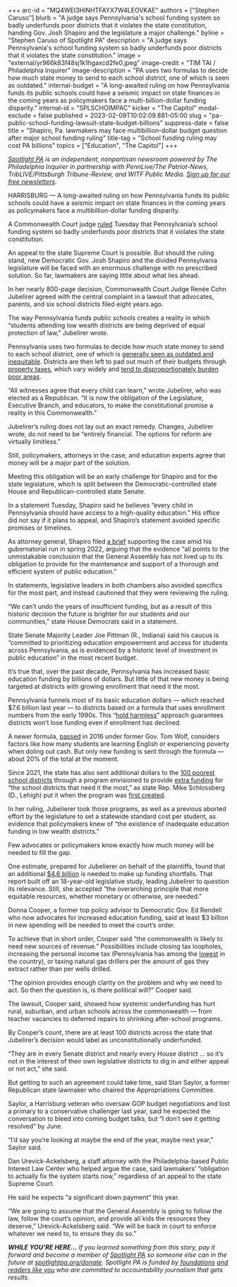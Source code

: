 +++
arc-id = "MQ4WEI3HINHTFAYX7W4LEOVKAE"
authors = ["Stephen Caruso"]
blurb = "A judge says Pennsylvania's school funding system so badly underfunds poor districts that it violates the state constitution, handing Gov. Josh Shapiro and the legislature a major challenge."
byline = "Stephen Caruso of Spotlight PA"
description = "A judge says Pennsylvania's school funding system so badly underfunds poor districts that it violates the state constitution."
image = "external/yr966k83f48sj1k1hgaxcd2fe0.jpeg"
image-credit = "TIM TAI / Philadelphia Inquirer"
image-description = "PA uses two formulas to decide how much state money to send to each school district, one of which is seen as outdated."
internal-budget = "A long-awaited ruling on how Pennsylvania funds its public schools could have a seismic impact on state finances in the coming years as policymakers face a multi-billion-dollar funding disparity."
internal-id = "SPLSCHOIMPAC"
kicker = "The Capitol"
modal-exclude = false
published = 2023-02-09T10:02:09.881-05:00
slug = "pa-public-school-funding-lawsuit-state-budget-billions"
suppress-date = false
title = "Shapiro, Pa. lawmakers may face multibillion-dollar budget question after major school funding ruling"
title-tag = "School funding ruling may cost PA billions"
topics = ["Education", "The Capitol"]
+++

<a href="https://www.spotlightpa.org/"><i>Spotlight PA</i></a><i> is an independent, nonpartisan newsroom powered by The Philadelphia Inquirer in partnership with PennLive/The Patriot-News, TribLIVE/Pittsburgh Tribune-Review, and WITF Public Media. </i><a href="https://www.spotlightpa.org/newsletters"><i>Sign up for our free newsletters</i></a><i>.</i>

HARRISBURG — A long-awaited ruling on how Pennsylvania funds its public schools could have a seismic impact on state finances in the coming years as policymakers face a multibillion-dollar funding disparity.

A Commonwealth Court judge <a href="https://pubintlaw.org/wp-content/uploads/2023/02/02.07.23-Memorandum-Opinion-Filed-pubintlaw.pdf">ruled</a> Tuesday that Pennsylvania’s school funding system so badly underfunds poor districts that it violates the state constitution.

An appeal to the state Supreme Court is possible. But should the ruling stand, new Democratic Gov. Josh Shapiro and the divided Pennsylvania legislature will be faced with an enormous challenge with no prescribed solution. So far, lawmakers are saying little about what lies ahead.

<script src="https://www.spotlightpa.org/embed.js" async></script><div data-spl-embed-version="1" data-spl-src="https://www.spotlightpa.org/embeds/newsletter/"></div>


In her nearly 800-page decision, Commonwealth Court Judge Renée Cohn Jubelirer agreed with the central complaint in a lawsuit that advocates, parents, and six school districts filed eight years ago.

The way Pennsylvania funds public schools creates a reality in which “students attending low wealth districts are being deprived of equal protection of law,” Jubelirer wrote.

Pennsylvania uses two formulas to decide how much state money to send to each school district, one of which is <a href="https://whyy.org/articles/pennsylvania-school-funding-lawsuit-waiting-ruling/">generally seen as outdated and inequitable</a>. Districts are then left to pad out much of their budgets through <a href="https://www.npr.org/2016/04/18/474256366/why-americas-schools-have-a-money-problem">property taxes</a>, which vary widely and <a href="https://www.washingtonpost.com/business/2021/03/12/property-tax-regressive/">tend to disproportionately burden poor areas</a>.

“All witnesses agree that every child can learn,” wrote Jubelirer, who was elected as a Republican. “It is now the obligation of the Legislature, Executive Branch, and educators, to make the constitutional promise a reality in this Commonwealth.”

Jubelirer’s ruling does not lay out an exact remedy. Changes, Jubelirer wrote, do not need to be “entirely financial. The options for reform are virtually limitless.”

Still, policymakers, attorneys in the case, and education experts agree that money will be a major part of the solution.

Meeting this obligation will be an early challenge for Shapiro and for the state legislature, which is split between the Democratic-controlled state House and Republican-controlled state Senate.

In a statement Tuesday, Shapiro said he believes “every child in Pennsylvania should have access to a high-quality education.” His office did not say if it plans to appeal, and Shapiro’s statement avoided specific promises or timelines.

As attorney general, Shapiro filed <a href="https://www.attorneygeneral.gov/wp-content/uploads/2022/05/2022-05-17-William-Penn-v.-PDE-Shapiro-Amicus-Brief.pdf">a brief</a> supporting the case amid his gubernatorial run in spring 2022, arguing that the evidence “all points to the unmistakable conclusion that the General Assembly has not lived up to its obligation to provide for the maintenance and support of a thorough and efficient system of public education.”

In statements, legislative leaders in both chambers also avoided specifics for the most part, and instead cautioned that they were reviewing the ruling.

“We can’t undo the years of insufficient funding, but as a result of this historic decision the future is brighter for our students and our communities,” state House Democrats said in a statement.

State Senate Majority Leader Joe Pittman (R., Indiana) said his caucus is “committed to prioritizing education empowerment and access for students across Pennsylvania, as is evidenced by a historic level of investment in public education” in the most recent budget.

It’s true that, over the past decade, Pennsylvania has increased basic education funding by billions of dollars. But little of that new money is being targeted at districts with growing enrollment that need it the most.

Pennsylvania funnels most of its basic education dollars — which reached $7.6 billion last year — to districts based on a formula that uses enrollment numbers from the early 1990s. This “<a href="https://www.spotlightpa.org/news/2021/02/pennsylvania-education-tom-wolf-budget-funding-formula-hold-harmless/">hold harmless</a>” approach guarantees districts won’t lose funding even if enrollment has declined.

A newer formula, <a href="https://www.legis.state.pa.us/cfdocs/legis/li/uconsCheck.cfm?yr=2016&sessInd=0&act=35">passed</a> in 2016 under former Gov. Tom Wolf, considers factors like how many students are learning English or experiencing poverty when doling out cash. But only new funding is sent through the formula — about 20% of the total at the moment.

Since 2021, the state has also sent additional dollars to the <a href="https://www.inquirer.com/news/pennsylvania-state-budget-2022-public-school-funding-philadelphia-20220708.html">100 poorest school districts</a> through a program envisioned to provide <a href="https://leveluppa.org/#About">extra funding</a> for “the school districts that need it the most,” as state Rep. Mike Schlossberg (D., Lehigh) put it when the program was <a href="https://pahouse.com/InTheNews/NewsRelease/?id=120306">first created</a>.

In her ruling, Jubelierer took those programs, as well as a previous aborted effort by the legislature to set a statewide standard cost per student, as evidence that policymakers knew of “the existence of inadequate education funding in low wealth districts.”

Few advocates or policymakers know exactly how much money will be needed to fill the gap.

One estimate, prepared for Jubelierer on behalf of the plaintiffs, found that an additional <a href="https://www.spotlightpa.org/news/2020/10/pa-public-school-funding-analysis-philadelphia-reading-lancaster/">$4.6 billion</a> is needed to make up funding shortfalls. That report built off an 18-year-old legislative study, leading Jubelirer to question its relevance. Still, she accepted “the overarching principle that more equitable resources, whether monetary or otherwise, are needed.”

Donna Cooper, a former top policy advisor to Democratic Gov. Ed Rendell who now advocates for increased education funding, said at least $3 billion in new spending will be needed to meet the court’s order.

To achieve that in short order, Cooper said “the commonwealth is likely to need new sources of revenue.” Possibilities include closing tax loopholes, increasing the personal income tax (Pennsylvania has among the <a href="https://taxfoundation.org/publications/state-individual-income-tax-rates-and-brackets/">lowest</a> in the country), or taxing natural gas drillers per the amount of gas they extract rather than per wells drilled.

“The opinion provides enough clarity on the problem and why we need to act. So then the question is, is there political will?” Cooper said.

The lawsuit, Cooper said, showed how systemic underfunding has hurt rural, suburban, and urban schools across the commonwealth — from teacher vacancies to deferred repairs to shrinking after-school programs.

By Cooper’s count, there are at least 100 districts across the state that Jubelirer’s decision would label as unconstitutionally underfunded.

“They are in every Senate district and nearly every House district … so it’s not in the interest of their own legislative districts to dig in and either appeal or not act,” she said.

But getting to such an agreement could take time, said Stan Saylor, a former Republican state lawmaker who chaired the Appropriations Committee.

<script src="https://www.spotlightpa.org/embed.js" async></script><div data-spl-embed-version="1" data-spl-src="https://www.spotlightpa.org/embeds/donate/"></div>


Saylor, a Harrisburg veteran who oversaw GOP budget negotiations and lost a primary to a conservative challenger last year, said he expected the conversation to bleed into coming budget talks, but “I don’t see it getting resolved” by June.

“I’d say you’re looking at maybe the end of the year, maybe next year,” Saylor said.

Dan Urevick-Ackelsberg, a staff attorney with the Philadelphia-based Public Interest Law Center who helped argue the case, said lawmakers’ “obligation to actually fix the system starts now,” regardless of an appeal to the state Supreme Court.

He said he expects “a significant down payment” this year.

“We are going to assume that the General Assembly is going to follow the law, follow the court’s opinion, and provide all kids the resources they deserve,” Urevick-Ackelsberg said. “We will be back in court to enforce whatever we need to, to ensure they do so.”

<i><b>WHILE YOU’RE HERE...</b></i><i> If you learned something from this story, pay it forward and become a member of </i><a href="https://www.spotlightpa.org/"><i>Spotlight PA</i></a><i> so someone else can in the future at </i><a href="http://spotlightpa.org/donate"><i>spotlightpa.org/donate</i></a><i>. Spotlight PA is funded by</i><a href="https://www.spotlightpa.org/support"><i> foundations</i></a><i> </i><a href="https://www.spotlightpa.org/support"><i>and readers like you</i></a><i> who are committed to accountability journalism that gets results.</i>
